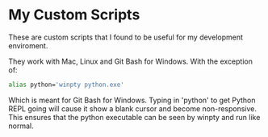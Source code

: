 # My Custom Scripts

These are custom scripts that I found to be useful for my development enviroment.

They work with Mac, Linux and Git Bash for Windows. With the exception of: 
```bash
alias python='winpty python.exe'
```
Which is meant for Git Bash for Windows. Typing in 'python' to get Python REPL going will cause it show a blank cursor and become non-responsive. This ensures that the python executable can be seen by winpty and run like normal.